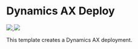 # Dynamics AX Deploy

<a href="https://portal.azure.com/#create/Microsoft.Template/uri/https%3A%2F%2Fraw.githubusercontent.com%2Fdjpericsson%2FAzureWebAppDeploy%2Fmaster%2Fdynamics365Deploy.json" target="_blank">
    <img src="http://azuredeploy.net/deploybutton.png"/>
</a>

<a href="http://armviz.io/#/?load=https%3A%2F%2Fraw.githubusercontent.com%2Fdjpericsson%2FAzureWebAppDeploy%2Fmaster%2Fdynamics365Deploy.json" target="_blank">
    <img src="http://armviz.io/visualizebutton.png"/>
</a>

This template creates a Dynamics AX deployment.
